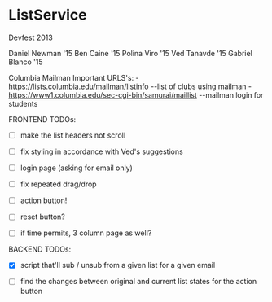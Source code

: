 ListService
===========

Devfest 2013

Daniel Newman '15
Ben Caine '15
Polina Viro '15
Ved Tanavde '15
Gabriel Blanco '15

Columbia Mailman Important URLS's:
-https://lists.columbia.edu/mailman/listinfo
--list of clubs using mailman
-https://www1.columbia.edu/sec-cgi-bin/samurai/maillist
--mailman login for students

FRONTEND TODOs:

- [ ] make the list headers not scroll

- [ ] fix styling in accordance with Ved's suggestions

- [ ] login page (asking for email only)

- [ ] fix repeated drag/drop

- [ ] action button!

- [ ] reset button?

- [ ] if time permits, 3 column page as well?

BACKEND TODOs:

- [x] script that'll sub / unsub from a given list for a given email

- [ ] find the changes between original and current list states for the action button